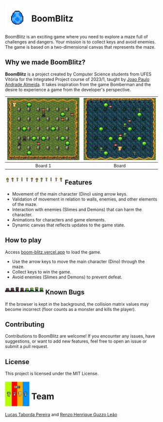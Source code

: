 
# <img src="public/assets/eggs/blue_egg_icon.png" alt="Image" width="80" height="80" style="vertical-align: middle; margin-top: -20px;"> BoomBlitz
BoomBlitz is an exciting game where you need to explore a maze full of challenges and dangers. Your mission is to collect keys and avoid enemies. The game is based on a two-dimensional canvas that represents the maze.

## Why we made BoomBlitz?
**BoomBlitz** is a project created by Computer Science students from UFES Vitória for the Integrated Project course of 2023/1, taught by [Joao Paulo Andrade Almeida](https://nemo.inf.ufes.br/equipe/jpalmeida/).
It takes inspiration from the game Bomberman and the desire to experience a game from the developer's perspective.

| ![Screenshot](./public/readme/Jogo_board1.png) | ![Screenshot](./public/readme/Jogo_board2.png) |
|:---:|:---:|
| Board 1 | Board |

## <img src="public/assets/objects/key.png" alt="Image" style="vertical-align: middle; margin-top: -20px; clip: rect(0px, 16px, 80px, 0px);"> Features
- Movement of the main character (Dino) using arrow keys.
- Validation of movement in relation to walls, enemies, and other elements of the maze.
- Interaction with enemies (Slimes and Demons) that can harm the character.
- Animations for characters and game elements.
- Dynamic canvas that reflects updates to the game state.

## How to play
Access [boom-blitz.vercel.app](boom-blitz.vercel.app) to load the game.

- Use the arrow keys to move the main character (Dino) through the maze.
- Collect keys to win the game.
- Avoid enemies (Slimes and Demons) to prevent defeat.

##  <img src="public/assets/monsters/slime.png" alt="Image" style="vertical-align: middle; margin-top: -20px; clip: rect(0px, 16px, 80px, 0px);"> Known Bugs
If the browser is kept in the background, the collision matrix values may become incorrect (floor counts as a monster and kills the player).

## Contributing
Contributions to BoomBlitz are welcome! If you encounter any issues, have suggestions, or want to add new features, feel free to open an issue or submit a pull request.

## License
This project is licensed under the MIT License.

# <img src="public/assets/dinos/dinoCharacters-display.gif" alt="Image" width="80" height="80" style="vertical-align: middle; margin-top: -20px;"> Team
[Lucas Taborda Pereira](https://github.com/luinhol) and [Renzo Henrique Guzzo Leão](https://github.com/Renzo-Henrique)


